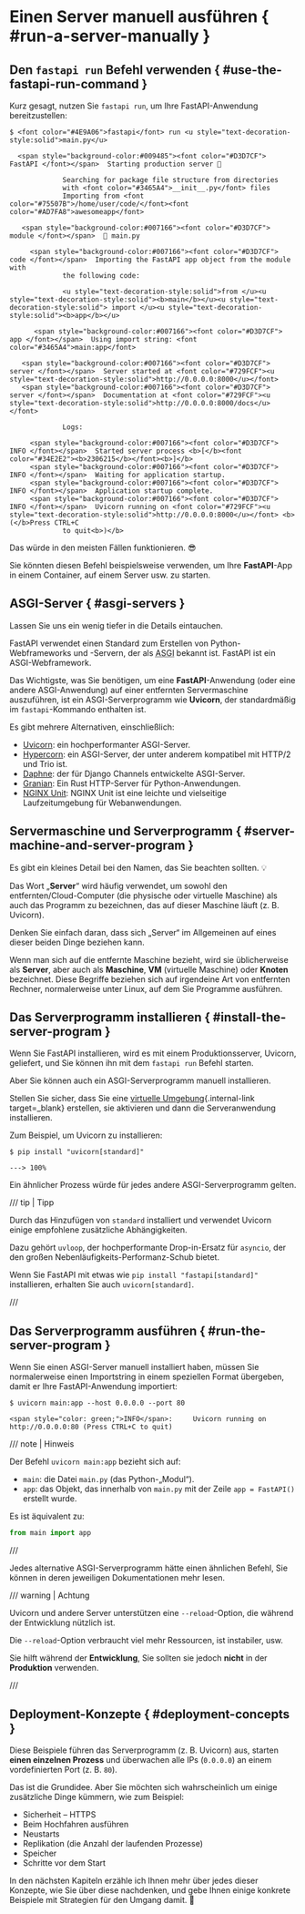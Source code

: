 # Einen Server manuell ausführen { #run-a-server-manually }

## Den `fastapi run` Befehl verwenden { #use-the-fastapi-run-command }

Kurz gesagt, nutzen Sie `fastapi run`, um Ihre FastAPI-Anwendung bereitzustellen:

<div class="termy">

```console
$ <font color="#4E9A06">fastapi</font> run <u style="text-decoration-style:solid">main.py</u>

  <span style="background-color:#009485"><font color="#D3D7CF"> FastAPI </font></span>  Starting production server 🚀

             Searching for package file structure from directories
             with <font color="#3465A4">__init__.py</font> files
             Importing from <font color="#75507B">/home/user/code/</font><font color="#AD7FA8">awesomeapp</font>

   <span style="background-color:#007166"><font color="#D3D7CF"> module </font></span>  🐍 main.py

     <span style="background-color:#007166"><font color="#D3D7CF"> code </font></span>  Importing the FastAPI app object from the module with
             the following code:

             <u style="text-decoration-style:solid">from </u><u style="text-decoration-style:solid"><b>main</b></u><u style="text-decoration-style:solid"> import </u><u style="text-decoration-style:solid"><b>app</b></u>

      <span style="background-color:#007166"><font color="#D3D7CF"> app </font></span>  Using import string: <font color="#3465A4">main:app</font>

   <span style="background-color:#007166"><font color="#D3D7CF"> server </font></span>  Server started at <font color="#729FCF"><u style="text-decoration-style:solid">http://0.0.0.0:8000</u></font>
   <span style="background-color:#007166"><font color="#D3D7CF"> server </font></span>  Documentation at <font color="#729FCF"><u style="text-decoration-style:solid">http://0.0.0.0:8000/docs</u></font>

             Logs:

     <span style="background-color:#007166"><font color="#D3D7CF"> INFO </font></span>  Started server process <b>[</b><font color="#34E2E2"><b>2306215</b></font><b>]</b>
     <span style="background-color:#007166"><font color="#D3D7CF"> INFO </font></span>  Waiting for application startup.
     <span style="background-color:#007166"><font color="#D3D7CF"> INFO </font></span>  Application startup complete.
     <span style="background-color:#007166"><font color="#D3D7CF"> INFO </font></span>  Uvicorn running on <font color="#729FCF"><u style="text-decoration-style:solid">http://0.0.0.0:8000</u></font> <b>(</b>Press CTRL+C
             to quit<b>)</b>
```

</div>

Das würde in den meisten Fällen funktionieren. 😎

Sie könnten diesen Befehl beispielsweise verwenden, um Ihre **FastAPI**-App in einem Container, auf einem Server usw. zu starten.

## ASGI-Server { #asgi-servers }

Lassen Sie uns ein wenig tiefer in die Details eintauchen.

FastAPI verwendet einen Standard zum Erstellen von Python-Webframeworks und -Servern, der als <abbr title="Asynchrones Server-Gateway-Interface">ASGI</abbr> bekannt ist. FastAPI ist ein ASGI-Webframework.

Das Wichtigste, was Sie benötigen, um eine **FastAPI**-Anwendung (oder eine andere ASGI-Anwendung) auf einer entfernten Servermaschine auszuführen, ist ein ASGI-Serverprogramm wie **Uvicorn**, der standardmäßig im `fastapi`-Kommando enthalten ist.

Es gibt mehrere Alternativen, einschließlich:

* <a href="https://www.uvicorn.dev/" class="external-link" target="_blank">Uvicorn</a>: ein hochperformanter ASGI-Server.
* <a href="https://hypercorn.readthedocs.io/" class="external-link" target="_blank">Hypercorn</a>: ein ASGI-Server, der unter anderem kompatibel mit HTTP/2 und Trio ist.
* <a href="https://github.com/django/daphne" class="external-link" target="_blank">Daphne</a>: der für Django Channels entwickelte ASGI-Server.
* <a href="https://github.com/emmett-framework/granian" class="external-link" target="_blank">Granian</a>: Ein Rust HTTP-Server für Python-Anwendungen.
* <a href="https://unit.nginx.org/howto/fastapi/" class="external-link" target="_blank">NGINX Unit</a>: NGINX Unit ist eine leichte und vielseitige Laufzeitumgebung für Webanwendungen.

## Servermaschine und Serverprogramm { #server-machine-and-server-program }

Es gibt ein kleines Detail bei den Namen, das Sie beachten sollten. 💡

Das Wort „**Server**“ wird häufig verwendet, um sowohl den entfernten/Cloud-Computer (die physische oder virtuelle Maschine) als auch das Programm zu bezeichnen, das auf dieser Maschine läuft (z. B. Uvicorn).

Denken Sie einfach daran, dass sich „Server“ im Allgemeinen auf eines dieser beiden Dinge beziehen kann.

Wenn man sich auf die entfernte Maschine bezieht, wird sie üblicherweise als **Server**, aber auch als **Maschine**, **VM** (virtuelle Maschine) oder **Knoten** bezeichnet. Diese Begriffe beziehen sich auf irgendeine Art von entfernten Rechner, normalerweise unter Linux, auf dem Sie Programme ausführen.

## Das Serverprogramm installieren { #install-the-server-program }

Wenn Sie FastAPI installieren, wird es mit einem Produktionsserver, Uvicorn, geliefert, und Sie können ihn mit dem `fastapi run` Befehl starten.

Aber Sie können auch ein ASGI-Serverprogramm manuell installieren.

Stellen Sie sicher, dass Sie eine [virtuelle Umgebung](../virtual-environments.md){.internal-link target=_blank} erstellen, sie aktivieren und dann die Serveranwendung installieren.

Zum Beispiel, um Uvicorn zu installieren:

<div class="termy">

```console
$ pip install "uvicorn[standard]"

---> 100%
```

</div>

Ein ähnlicher Prozess würde für jedes andere ASGI-Serverprogramm gelten.

/// tip | Tipp

Durch das Hinzufügen von `standard` installiert und verwendet Uvicorn einige empfohlene zusätzliche Abhängigkeiten.

Dazu gehört `uvloop`, der hochperformante Drop-in-Ersatz für `asyncio`, der den großen Nebenläufigkeits-Performanz-Schub bietet.

Wenn Sie FastAPI mit etwas wie `pip install "fastapi[standard]"` installieren, erhalten Sie auch `uvicorn[standard]`.

///

## Das Serverprogramm ausführen { #run-the-server-program }

Wenn Sie einen ASGI-Server manuell installiert haben, müssen Sie normalerweise einen Importstring in einem speziellen Format übergeben, damit er Ihre FastAPI-Anwendung importiert:

<div class="termy">

```console
$ uvicorn main:app --host 0.0.0.0 --port 80

<span style="color: green;">INFO</span>:     Uvicorn running on http://0.0.0.0:80 (Press CTRL+C to quit)
```

</div>

/// note | Hinweis

Der Befehl `uvicorn main:app` bezieht sich auf:

* `main`: die Datei `main.py` (das Python-„Modul“).
* `app`: das Objekt, das innerhalb von `main.py` mit der Zeile `app = FastAPI()` erstellt wurde.

Es ist äquivalent zu:

```Python
from main import app
```

///

Jedes alternative ASGI-Serverprogramm hätte einen ähnlichen Befehl, Sie können in deren jeweiligen Dokumentationen mehr lesen.

/// warning | Achtung

Uvicorn und andere Server unterstützen eine `--reload`-Option, die während der Entwicklung nützlich ist.

Die `--reload`-Option verbraucht viel mehr Ressourcen, ist instabiler, usw.

Sie hilft während der **Entwicklung**, Sie sollten sie jedoch **nicht** in der **Produktion** verwenden.

///

## Deployment-Konzepte { #deployment-concepts }

Diese Beispiele führen das Serverprogramm (z. B. Uvicorn) aus, starten **einen einzelnen Prozess** und überwachen alle IPs (`0.0.0.0`) an einem vordefinierten Port (z. B. `80`).

Das ist die Grundidee. Aber Sie möchten sich wahrscheinlich um einige zusätzliche Dinge kümmern, wie zum Beispiel:

* Sicherheit – HTTPS
* Beim Hochfahren ausführen
* Neustarts
* Replikation (die Anzahl der laufenden Prozesse)
* Speicher
* Schritte vor dem Start

In den nächsten Kapiteln erzähle ich Ihnen mehr über jedes dieser Konzepte, wie Sie über diese nachdenken, und gebe Ihnen einige konkrete Beispiele mit Strategien für den Umgang damit. 🚀
